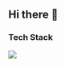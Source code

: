 ## Hi there 👋

<!--
**Ritik292000/Ritik292000** is a ✨ _special_ ✨ repository because its `README.md` (this file) appears on your GitHub profile.

Here are some ideas to get you started:

- 🔭 I’m currently working on ...
- 🌱 I’m currently learning ...
- 👯 I’m looking to collaborate on ...
- 🤔 I’m looking for help with ...
- 💬 Ask me about ...
- 📫 How to reach me: ...
- 😄 Pronouns: ...
- ⚡ Fun fact: ...
-->

### Tech Stack
 
<p align="left">
  <img src="https://skillicons.dev/icons?i=java,js,ts,react,angular,nextjs,nodejs,express,mysql,mongodb,php,html,css,tailwind,go" />
</p>
 

 
